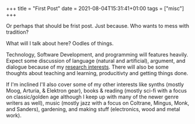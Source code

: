 +++
title = "First Post"
date = 2021-08-04T15:31:41+01:00
tags = ["misc"]
+++

Or perhaps that should be frist post. Just because. Who wants to mess with tradition?

What will I talk about here? Oodles of things. 

Technology, Software Development, and programming will features heavily. Expect some discussion of language (natural and artificial), argument, and dialogue because of my [research interests](http://arg.napier.ac.uk). There will also be some thoughts about teaching and learning, producitivty and getting things done. 

If I'm inclined I'll also cover some of my other interests like synths (mostly Moog, Arturia, & Elektron gear), books & reading (mostly sci-fi with a focus on classic/golden age although I keep up with many of the newer genre writers as well), music (mostly jazz with a focus on Coltrane, Mingus, Monk, and Sanders), gardening, and making stuff (electronics, wood and metal work).


